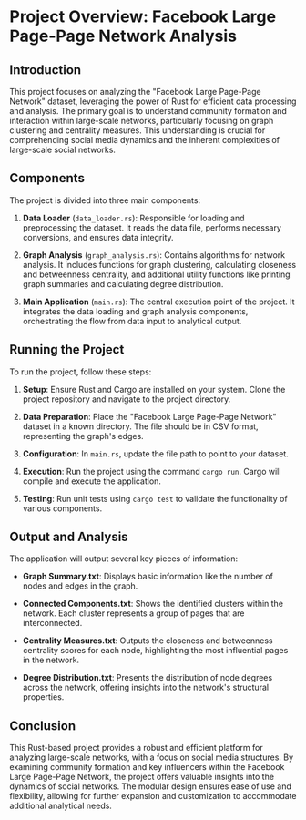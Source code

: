 # Project Overview: Facebook Large Page-Page Network Analysis

## Introduction

This project focuses on analyzing the "Facebook Large Page-Page Network" dataset, leveraging the power of Rust for efficient data processing and analysis. The primary goal is to understand community formation and interaction within large-scale networks, particularly focusing on graph clustering and centrality measures. This understanding is crucial for comprehending social media dynamics and the inherent complexities of large-scale social networks.

## Components

The project is divided into three main components:

1. **Data Loader** (`data_loader.rs`): Responsible for loading and preprocessing the dataset. It reads the data file, performs necessary conversions, and ensures data integrity.

2. **Graph Analysis** (`graph_analysis.rs`): Contains algorithms for network analysis. It includes functions for graph clustering, calculating closeness and betweenness centrality, and additional utility functions like printing graph summaries and calculating degree distribution.

3. **Main Application** (`main.rs`): The central execution point of the project. It integrates the data loading and graph analysis components, orchestrating the flow from data input to analytical output.

## Running the Project

To run the project, follow these steps:

1. **Setup**: Ensure Rust and Cargo are installed on your system. Clone the project repository and navigate to the project directory.

2. **Data Preparation**: Place the "Facebook Large Page-Page Network" dataset in a known directory. The file should be in CSV format, representing the graph's edges.

3. **Configuration**: In `main.rs`, update the file path to point to your dataset.

4. **Execution**: Run the project using the command `cargo run`. Cargo will compile and execute the application.

5. **Testing**: Run unit tests using `cargo test` to validate the functionality of various components.

## Output and Analysis

The application will output several key pieces of information:

- **Graph Summary.txt**: Displays basic information like the number of nodes and edges in the graph.

- **Connected Components.txt**: Shows the identified clusters within the network. Each cluster represents a group of pages that are interconnected.

- **Centrality Measures.txt**: Outputs the closeness and betweenness centrality scores for each node, highlighting the most influential pages in the network.

- **Degree Distribution.txt**: Presents the distribution of node degrees across the network, offering insights into the network's structural properties.

## Conclusion

This Rust-based project provides a robust and efficient platform for analyzing large-scale networks, with a focus on social media structures. By examining community formation and key influencers within the Facebook Large Page-Page Network, the project offers valuable insights into the dynamics of social networks. The modular design ensures ease of use and flexibility, allowing for further expansion and customization to accommodate additional analytical needs.
